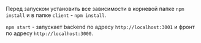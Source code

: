 Перед запуском установить все зависимости в корневой папке `npm install` и в папке `client` - `npm install`.

`npm start` - запускает backend по адресу `http://localhost:3001` и фронт по адресу `http://localhost:3000`.

